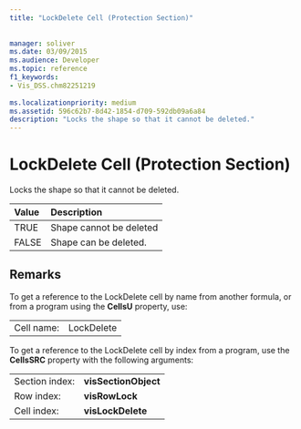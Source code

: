 ```yaml
---
title: "LockDelete Cell (Protection Section)"
 
 
manager: soliver
ms.date: 03/09/2015
ms.audience: Developer
ms.topic: reference
f1_keywords:
- Vis_DSS.chm82251219
 
ms.localizationpriority: medium
ms.assetid: 596c62b7-8d42-1854-d709-592db09a6a84
description: "Locks the shape so that it cannot be deleted."
---
```


# LockDelete Cell (Protection Section)

Locks the shape so that it cannot be deleted.
  
|**Value**|**Description**|
|:-----|:-----|
| TRUE  <br/> | Shape cannot be deleted  <br/> |
| FALSE  <br/> | Shape can be deleted. |
   
## Remarks

To get a reference to the LockDelete cell by name from another formula, or from a program using the **CellsU** property, use: 
  
|||
|:-----|:-----|
| Cell name:  <br/> | LockDelete  <br/> |
   
To get a reference to the LockDelete cell by index from a program, use the **CellsSRC** property with the following arguments: 
  
|||
|:-----|:-----|
| Section index:  <br/> |**visSectionObject** <br/> |
| Row index:  <br/> |**visRowLock** <br/> |
| Cell index:  <br/> |**visLockDelete** <br/> |
   


